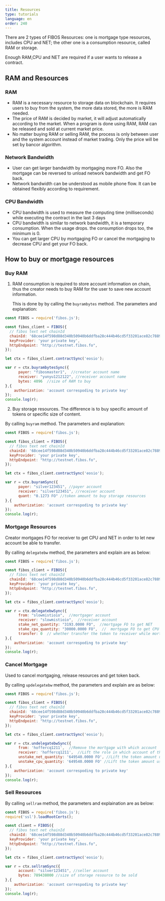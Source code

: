 ```yaml
---
title: Resources
type: tutorials
language: en
order: 240
---
```


There are 2 types of FIBOS Resources: one is mortgage type resources, includes CPU and NET; the other one is a consumption resource, called RAM or storage.

Enough RAM,CPU and NET are required if a user wants to release a contract.

## RAM and Resources

### RAM

- RAM is a necessary resource to storage data on blockchain. It requires users to buy from the system, the more data stored, the more is RAM needed.
- The price of RAM is decided by market, it will adjust automatically according to the market. When a program is done using RAM, RAM can be released and sold at current market price.
- No matter buying RAM or selling RAM, the process is only between user and the system account instead of market trading. Only the price will be set by bancor algorithm.

### Network Bandwidth

- User can get larger bandwidth by mortgaging more FO. Also the mortgage can be reversed to unload network bandwidth and get FO back.
- Network bandwidth can be understood as mobile phone flow. It can be obtained flexibly according to requirement. 

### CPU Bandwidth

- CPU bandwidth is used to measure the computing time (milliseconds)  while executing the contract in the last 3 days
- CPU bandwidth is similar to network bandwidth, it is a temporary consumption. When the usage drops. the consumption drops too, the minimum is 0.
- You can get larger CPU by mortgaging FO or cancel the mortgaging to decrease CPU and get your FO back.



## How to buy or mortgage resources

### Buy RAM

1. RAM consumption is required to store account information on chain, thus the creator needs to buy RAM for the user to save new account information.

   This is done by by calling the `buyrambytes` method. The parameters and explanation:

```javascript
const FIBOS = require('fibos.js');

const fibos_client = FIBOS({
  // fibos text net chainId
  chainId: '68cee14f598d88d340b50940b6ddfba28c444b46cd5f33201ace82c78896793a',
  keyProvider: 'your private key',
  httpEndpoint: "http://testnet.fibos.fo",
});

let ctx = fibos_client.contractSync('eosio');

var r = ctx.buyrambytesSync({
      payer: "fibosmaster1",  //creator account name
      receiver: "yunyu1212122", //receiver account name
      bytes: 4096  //size of RAM to buy
},{
    authorization: 'account correspoding to private key' 
});
console.log(r);
```

2. Buy storage resources. The difference is to buy specific amount of tokens or specific size of content.

By calling `buyram` method. The parameters and explanation:

```javascript
const FIBOS = require('fibos.js');

const fibos_client = FIBOS({
  // fibos text net chainId
  chainId: '68cee14f598d88d340b50940b6ddfba28c444b46cd5f33201ace82c78896793a',
  keyProvider: 'your private key',
  httpEndpoint: "http://testnet.fibos.fo",
});

let ctx = fibos_client.contractSync('eosio');

var r = ctx.buyramSync({
      payer: "silver123451", //payer account
      receiver: "silver123451", //receiver account
      quant: "0.1273 FO" //token amount to buy storage resources
},{
    authorization: 'account correspoding to private key' 
});
console.log(r);
```



### Mortgage Resources

Creator mortgages FO for receiver to get CPU and NET in order to let new account be able to transfer. 

By calling `delegatebw` method,  the parameters and explain are as below:

```javascript
const FIBOS = require('fibos.js');

const fibos_client = FIBOS({
  // fibos text net chainId
  chainId: '68cee14f598d88d340b50940b6ddfba28c444b46cd5f33201ace82c78896793a',
  keyProvider: 'your private key',
  httpEndpoint: "http://testnet.fibos.fo",
});

let ctx = fibos_client.contractSync('eosio');

var r = ctx.delegatebwSync({
      from: "slowmistioio",  //mortgager account
      receiver: "slowmistioio",  //receiver account
      stake_net_quantity: "3193.0000 FO",  //mortgage FO to get NET
      stake_cpu_quantity: "30000.0000 FO",  //  mortgage FO to get CPU
      transfer: 0  // whether transfer the token to receiver while mortgaing resources
},{
    authorization: 'account correspoding to private key' 
});
console.log(r);
```



### Cancel Mortgage

Used to cancel mortgaging, release resources and get token back.

By calling `updelegatebw` method, the parameters and explain are as below:

```javascript
const FIBOS = require('fibos.js');

const fibos_client = FIBOS({
  // fibos text net chainId
  chainId: '68cee14f598d88d340b50940b6ddfba28c444b46cd5f33201ace82c78896793a',
  keyProvider: 'your private key',
  httpEndpoint: "http://testnet.fibos.fo",
});

let ctx = fibos_client.contractSync('eosio');

var r = ctx.undelegatebwSync({
      from: 'hoffercq1211',  //Remove the mortgage with which account
      receiver: 'hoffercq1211',  //Lift the role in which account of the mortgage
      unstake_net_quantity: '649540.0000 FO', //Lift the token amount used to obtain bandwidth resources
      unstake_cpu_quantity: '649540.0000 FO' //Lift the token amount used to gain access to computing resources
},{
    authorization: 'account correspoding to private key' 
});
console.log(r);
```



### Sell Resources

By calling `sellram` method,  the parameters and explaination are as below:

```javascript
const FIBOS = require('fibos.js');
require('ssl').loadRootCerts();

const client = FIBOS({
  // fibos text net chainId
  chainId: '68cee14f598d88d340b50940b6ddfba28c444b46cd5f33201ace82c78896793a',
  keyProvider: 'your private key',
  httpEndpoint: "http://testnet.fibos.fo",
});

let ctx = fibos_client.contractSync('eosio');

var r = ctx.sellramSync({
      account: "silver123451", //seller account
      bytes: 789438000 //size of storage resource to be sold
},{
    authorization: 'account correspoding to private key' 
});
console.log(r);
```
